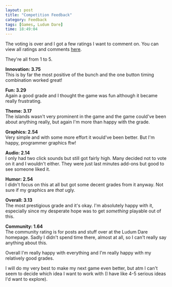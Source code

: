 ```yaml
---
layout: post
title: "Competition Feedback"
category: Feedback
tags: [Games, Ludum Dare]
time: 18:49:04
---
```

The voting is over and I got a few ratings I want to comment on. You can view all ratings and comments [here][ld].

They're all from 1 to 5.

**Innovation: 3.75**   
This is by far the most positive of the bunch and the one button timing combination worked great!

**Fun: 3.29**   
Again a good grade and I thought the game was fun although it became really frustrating.

**Theme: 3.17**   
The islands wasn't very prominent in the game and the game could've been about anything really, but again I'm more than happy with the grade.

**Graphics: 2.54**   
Very simple and with some more effort it would've been better. But I'm happy, programmer graphics ftw!

**Audio: 2.14**   
I only had two click sounds but still got fairly high. Many decided not to vote on it and I wouldn't either. They were just last minutes add-ons but good to see someone liked it.

**Humor: 2.54**   
I didn't focus on this at all but got some decent grades from it anyway. Not sure if my graphics are *that* ugly.

**Overall: 3.13**   
The most prestigious grade and it's okay. I'm absolutely happy with it, especially since my desperate hope was to get *something* playable out of this.

**Community: 1.64**   
The community rating is for posts and stuff over at the Ludum Dare homepage. Sadly I didn't spend time there, almost at all, so I can't really say anything about this.

Overall I'm really happy with everything and I'm really happy with my relatively good grades.

I will do my very best to make my next game even better, but atm I can't seem to decide which idea I want to work with (I have like 4-5 serious ideas I'd want to explore).

[ld]: http://www.ludumdare.com/compo/ludum-dare-17/?action=preview&uid=1895

